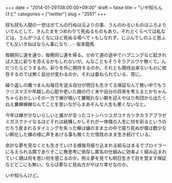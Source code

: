 +++
date = "2014-01-29T08:00:00+09:00"
draft = false
title = "いや知らんけど"
categories = ["twitter"]
slug = "3551"
+++

扠も扠も人間の一世はがてんの行ぬは元よりの事、うんのわるいものはふろよりいでんとして、きんたまをつめわりて死ぬるものもあり。それとくらべては私などは、うんがつよくなにほど死ぬる場へでゝもしなれず、じぶんでしのふと思ふても又いきねばならん事になり… - 坂本龍馬

毎朝同じ道を通り、毎晩同じ道を帰る。せめて道の途中でハプニングなど起きれば人生に彩りを添えるかもしれないが。んなこともそうそうアルワケ無くて。んだつたらどうするの。彩りを外に期待するのか。それとも期待出来ないものに依存するのでは無く自分が変わるのか。それは委ねられている、常に。

繰り返しの糞つまんね毎日を送る自分が明日も生きてる保証なんて無い中でもうクリスマスや年越しの心配や老いた親の行く末や自分の将来を考えるとかちゃんちゃらおかしいその一方で蝉が鳴いて糞眠れない朝を迎えやはり布団から出たくねえ糞蝉蝉蝉なんてことを思いながらまあそんな人生も悪くないなと。

今年は蝉が少ないらしいと誰かが言ったコトシハツユガコナカツタカラアブラゼミガスクナイなるほどそれは結構しかしそれが一体僕の人生に何を彩るというのだろう産まれるタイミングを失った蝉は蛹のまま土の中で腐り死ぬが僕は数少ない孵化した蝉の様に声をあげる事も無くただ惰性のまま生き続けている。

余計な夢を見なくとも生きていける様毎月振り込まれる給与はまるでブロイラーに与えられる餌でありそこに無思考に依存し匿名の仕組みに効率よく組み込まれていく鶏は何を思い何を感じるのか。例え夢を見ても明日生きて目を覚ます保証などどこにも無い。ならば夢など見ぬ方がやはり幸せなのか。

いや知らんけど。
